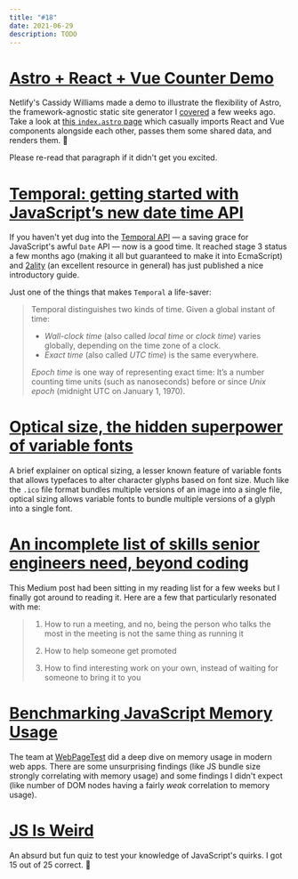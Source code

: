 ```yaml
---
title: "#18"
date: 2021-06-29
description: TODO
---
```

# [Astro + React + Vue Counter Demo](https://github.com/cassidoo/astro-react-vue-demo)

Netlify's Cassidy Williams made a demo to illustrate the flexibility of Astro, the framework-agnostic static site generator I [covered](https://mturco.com/reading-list/16#introducing-astro-ship-less-javascript) a few weeks ago. Take a look at [this `index.astro` page](https://github.com/cassidoo/astro-react-vue-demo/blob/main/src/pages/index.astro) which casually imports React and Vue components alongside each other, passes them some shared data, and renders them. 👀

Please re-read that paragraph if it didn't get you excited.

# [Temporal: getting started with JavaScript’s new date time API](https://2ality.com/2021/06/temporal-api.html)

If you haven't yet dug into the [Temporal API](https://tc39.es/proposal-temporal/docs/) — a saving grace for JavaScript's awful `Date` API — now is a good time. It reached stage 3 status a few months ago (making it all but guaranteed to make it into EcmaScript) and [2ality](https://2ality.com/) (an excellent resource in general) has just published a nice introductory guide.

Just one of the things that makes `Temporal` a life-saver:

> Temporal distinguishes two kinds of time. Given a global instant of time:
>
> - _Wall-clock time_ (also called _local time_ or _clock time_) varies globally, depending on the time zone of a clock.
> - _Exact time_ (also called _UTC time_) is the same everywhere.
>
> _Epoch time_ is one way of representing exact time: It’s a number counting time units (such as nanoseconds) before or since _Unix epoch_ (midnight UTC on January 1, 1970).

# [Optical size, the hidden superpower of variable fonts](https://pixelambacht.nl/2021/optical-size-hidden-superpower/)

A brief explainer on optical sizing, a lesser known feature of variable fonts that allows typefaces to alter character glyphs based on font size. Much like the `.ico` file format bundles multiple versions of an image into a single file, optical sizing allows variable fonts to bundle multiple versions of a glyph into a single font.

# [An incomplete list of skills senior engineers need, beyond coding](https://skamille.medium.com/an-incomplete-list-of-skills-senior-engineers-need-beyond-coding-8ed4a521b29f)

This Medium post had been sitting in my reading list for a few weeks but I finally got around to reading it. Here are a few that particularly resonated with me:

> 1. How to run a meeting, and no, being the person who talks the most in the meeting is not the same thing as running it
> 
> 19. How to help someone get promoted
>
> 21. How to find interesting work on your own, instead of waiting for someone to bring it to you

# [Benchmarking JavaScript Memory Usage](https://blog.webpagetest.org/posts/benchmarking-javascript-memory-usage/)

The team at [WebPageTest](https://webpagetest.org/) did a deep dive on memory usage in modern web apps. There are some unsurprising findings (like JS bundle size strongly correlating with memory usage) and some findings I didn't expect (like number of DOM nodes having a fairly _weak_ correlation to memory usage).

# [JS Is Weird](https://jsisweird.com/)

An absurd but fun quiz to test your knowledge of JavaScript's quirks. I got 15 out of 25 correct. 😬